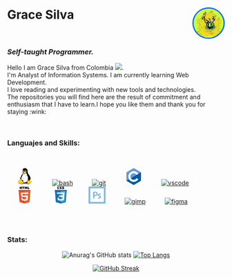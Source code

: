 
<div class="cabecera">
<h1 class="title">Grace Silva<img src="https://github.com/Grace-Silva/PokeMonButton/blob/master/lil-link.gif?raw=true" align=right style="border-radius:50%; border:solid 3px #006AFF; padding:0;"></h1>   
</div>
<br>

<div class="about-me">
    <h3><em>Self-taught Programmer.</em></h3>
    <p>Hello I am Grace Silva from Colombia <img src="https://cdn-icons-png.flaticon.com/512/9993/9993517.png" width="16px"/>.<br>I'm Analyst of Information    Systems. I am currently learning Web Development.<br>I love reading and experimenting with new tools and technologies.<br>
    The repositories you will find here are the result of commitment and enthusiasm that I have to learn.I hope you like them and thank you for staying :wink:</p>
</div>
<br>

<div class="skills">
    <h3>Languajes and Skills:</h3>
    <br>
    <p align="left"> <a href="https://www.linux.org/" target="_blank" rel="noreferrer"><img src="https://raw.githubusercontent.com/devicons/devicon/master/icons/linux/linux-original.svg" alt="linux" width="40" height="40" hspace="20  "/></a> <a href="https://www.gnu.org/software/bash/" target="_blank" rel="noreferrer"><img src="https://www.vectorlogo.zone/logos/gnu_bash/gnu_bash-ar21.svg" alt="bash" width="40" height="40" hspace="20"/></a> <a href="https://git-scm.com/" target="_blank" rel="noreferrer"><img src="https://www.vectorlogo.zone/logos/git-scm/git-scm-icon.svg" alt="git" width="40" height="40" hspace="20"/></a> <a href="https://www.cprogramming.com/" target="_blank" rel="noreferrer"><img src="https://raw.githubusercontent.com/devicons/devicon/master/icons/c/c-original.svg" alt="c" width="40" height="40" hspace="20"/></a> <a href="https://code.visualstudio.com/" target="_blank" rel="noreferrer"><img src="https://www.vectorlogo.zone/logos/visualstudio_code/visualstudio_code-icon.svg" alt="vscode" width="40" height="40" hspace="20"/></a> <a href="https://www.w3.org/html/" target="_blank" rel="noreferrer"><img src="https://raw.githubusercontent.com/devicons/devicon/master/icons/html5/html5-original-wordmark.svg" alt="html5" width="40" height="40" hspace="20"/></a> <a href="https://www.w3schools.com/css/" target="_blank" rel="noreferrer"><img src="https://raw.githubusercontent.com/devicons/devicon/master/icons/css3/css3-original-wordmark.svg" alt="css3" width="40" height="40" hspace="20"/></a> <a href="https://www.photoshop.com/en" target="_blank" rel="noreferrer"><img src="https://raw.githubusercontent.com/devicons/devicon/master/icons/photoshop/photoshop-line.svg" alt="photoshop" width="40" height="40" hspace="20"/></a> <a href="https://www.gimp.org/" rel="noreferrer"><img src="https://www.vectorlogo.zone/logos/gimp/gimp-icon.svg" alt="gimp" width="40" height="40" hspace="20"/></a> <a href="https://www.figma.com/" target="_blank" rel="noreferrer"><img src="https://www.vectorlogo.zone/logos/figma/figma-icon.svg" alt="figma" width="40" height="40" hspace="20"/></a>  
</p></div>
<br><br>

<div class="stats" align=left>  
 <h3>Stats:</h3>           
<div class="status" align=center> 

 <a>![Anurag's GitHub stats](https://github-readme-stats.vercel.app/api?username=grace-silva&show_icons=true&theme=transparent&hide_border=true)</a> <a>[![Top Langs](https://github-readme-stats.vercel.app/api/top-langs/?username=grace-silva&layout=compact&theme=transparent&hide_border=true)](https://github.com/grace-silva/github-readme-stats)</a><br><a>

 [![GitHub Streak](https://github-readme-streak-stats.herokuapp.com?user=grace-silva&theme=transparent&hide_border=true&border_radius=10&locale=es&date_format=n%2Fj%5B%2FY%5D&mode=weekly&type=png)](https://git.io/streak-stats)</a> </div>

</div>


